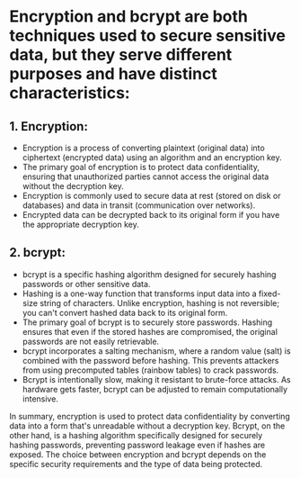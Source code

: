 # Encryption and bcrypt are both techniques used to secure sensitive data, but they serve different purposes and have distinct characteristics:

## 1. **Encryption**:
   - Encryption is a process of converting plaintext (original data) into ciphertext (encrypted data) using an algorithm and an encryption key.
   - The primary goal of encryption is to protect data confidentiality, ensuring that unauthorized parties cannot access the original data without the decryption key.
   - Encryption is commonly used to secure data at rest (stored on disk or databases) and data in transit (communication over networks).
   - Encrypted data can be decrypted back to its original form if you have the appropriate decryption key.

## 2. **bcrypt**:
   - bcrypt is a specific hashing algorithm designed for securely hashing passwords or other sensitive data.
   - Hashing is a one-way function that transforms input data into a fixed-size string of characters. Unlike encryption, hashing is not reversible; you can't convert hashed data back to its original form.
   - The primary goal of bcrypt is to securely store passwords. Hashing ensures that even if the stored hashes are compromised, the original passwords are not easily retrievable.
   - bcrypt incorporates a salting mechanism, where a random value (salt) is combined with the password before hashing. This prevents attackers from using precomputed tables (rainbow tables) to crack passwords.
   - Bcrypt is intentionally slow, making it resistant to brute-force attacks. As hardware gets faster, bcrypt can be adjusted to remain computationally intensive.

In summary, encryption is used to protect data confidentiality by converting data into a form that's unreadable without a decryption key. Bcrypt, on the other hand, is a hashing algorithm specifically designed for securely hashing passwords, preventing password leakage even if hashes are exposed. The choice between encryption and bcrypt depends on the specific security requirements and the type of data being protected.
